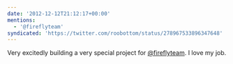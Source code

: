 ```yaml
---
date: '2012-12-12T21:12:17+00:00'
mentions:
  - '@fireflyteam'
syndicated: 'https://twitter.com/roobottom/status/278967533896347648'
---
```

Very excitedly building a very special project for [@fireflyteam](https://twitter.com/@fireflyteam). I love my job.
